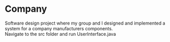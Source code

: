 # Company

Software design project where my group and I designed and implemented a system for a company manufacturers components.
<br>Navigate to the src folder and run UserInterface.java
